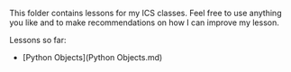 This folder contains lessons for my ICS classes. Feel free to use anything you like and to make recommendations on how I can improve my lesson.

Lessons so far:

- [Python Objects](Python Objects.md)